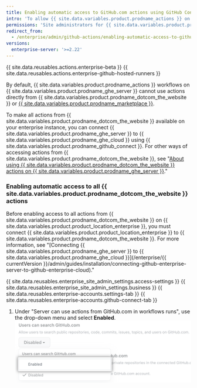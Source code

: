 ```yaml
---
title: Enabling automatic access to GitHub.com actions using GitHub Connect
intro: 'To allow {{ site.data.variables.product.prodname_actions }} on your enterprise instance to use actions from {{ site.data.variables.product.prodname_dotcom_the_website }}, you can connect {{ site.data.variables.product.product_location_enterprise }} to {{ site.data.variables.product.prodname_ghe_cloud }}.'
permissions: 'Site administrators for {{ site.data.variables.product.prodname_ghe_server }} who are also owners of the connected {{ site.data.variables.product.prodname_ghe_cloud }} organization or enterprise account can enable access to all {{ site.data.variables.product.prodname_dotcom_the_website }} actions.'
redirect_from:
  - /enterprise/admin/github-actions/enabling-automatic-access-to-githubcom-actions-using-github-connect
versions:
  enterprise-server: '>=2.22'
---
```


{{ site.data.reusables.actions.enterprise-beta }}
{{ site.data.reusables.actions.enterprise-github-hosted-runners }}

By default, {{ site.data.variables.product.prodname_actions }} workflows on {{ site.data.variables.product.prodname_ghe_server }} cannot use actions directly from {{ site.data.variables.product.prodname_dotcom_the_website }} or [{{ site.data.variables.product.prodname_marketplace }}](https://github.com/marketplace?type=actions).

To make all actions from {{ site.data.variables.product.prodname_dotcom_the_website }} available on your enterprise instance, you can connect {{ site.data.variables.product.prodname_ghe_server }} to {{ site.data.variables.product.prodname_ghe_cloud }} using {{ site.data.variables.product.prodname_github_connect }}. For other ways of accessing actions from {{ site.data.variables.product.prodname_dotcom_the_website }}, see "[About using {{ site.data.variables.product.prodname_dotcom_the_website }} actions on {{ site.data.variables.product.prodname_ghe_server }}](/enterprise/admin/github-actions/about-using-githubcom-actions-on-github-enterprise-server)."

### Enabling automatic access to all {{ site.data.variables.product.prodname_dotcom_the_website }} actions

Before enabling access to all actions from {{ site.data.variables.product.prodname_dotcom_the_website }} on {{ site.data.variables.product.product_location_enterprise }}, you must connect {{ site.data.variables.product.product_location_enterprise }} to {{ site.data.variables.product.prodname_dotcom_the_website }}. For more information, see "[Connecting {{ site.data.variables.product.prodname_ghe_server }} to {{ site.data.variables.product.prodname_ghe_cloud }}](/enterprise/{{ currentVersion }}/admin/guides/installation/connecting-github-enterprise-server-to-github-enterprise-cloud)."

{{ site.data.reusables.enterprise_site_admin_settings.access-settings }}
{{ site.data.reusables.enterprise_site_admin_settings.business }}
{{ site.data.reusables.enterprise-accounts.settings-tab }}
{{ site.data.reusables.enterprise-accounts.github-connect-tab }}
1. Under "Server can use actions from GitHub.com in workflows runs", use the drop-down menu and select **Enabled**.
  ![Drop-down menu to actions from GitHub.com in workflows runs](/assets/images/enterprise/site-admin-settings/enable-marketplace-actions-drop-down.png)
